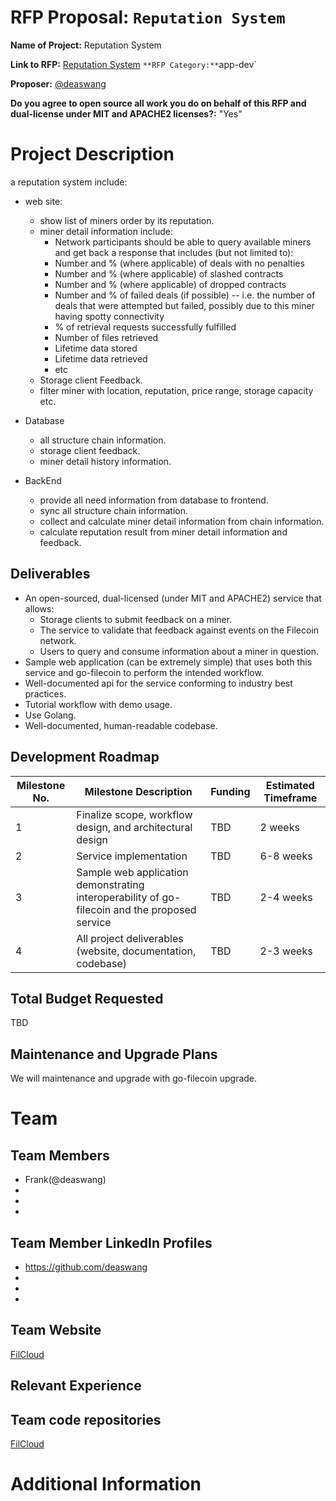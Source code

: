 # RFP Proposal: `Reputation System`

**Name of Project:** Reputation System

**Link to RFP:** [Reputation System](https://github.com/filecoin-project/devgrants/blob/master/rfps/rfp-reputation-system.md)
`
**RFP Category:** `app-dev`

**Proposer:** [@deaswang](https://github.com/deaswang)

**Do you agree to open source all work you do on behalf of this RFP and dual-license under MIT and APACHE2 licenses?:** "Yes"

# Project Description

a reputation system include:

- web site:
  - show list of miners order by its reputation.
  - miner detail information include:
    - Network participants should be able to query available miners and get back a response that includes (but not limited to): 
    - Number and % (where applicable) of deals with no penalties
    - Number and % (where applicable) of slashed contracts
    - Number and % (where applicable) of dropped contracts
    - Number and % of failed deals (if possible) -- i.e. the number of deals that were attempted but failed, possibly due to this miner having spotty connectivity
    - % of retrieval requests successfully fulfilled
    - Number of files retrieved
    - Lifetime data stored
    - Lifetime data retrieved
    - etc
  - Storage client Feedback.
  - filter miner with location, reputation, price range, storage capacity etc.

- Database
  - all structure chain information.
  - storage client feedback.
  - miner detail history information.

- BackEnd
  - provide all need information from database to frontend.
  - sync all structure chain information.
  - collect and calculate miner detail information from chain information.
  - calculate reputation result from miner detail information and feedback.

## Deliverables

- An open-sourced, dual-licensed (under MIT and APACHE2) service that allows:
  - Storage clients to submit feedback on a miner.
  - The service to validate that feedback against events on the Filecoin network.
  - Users to query and consume information about a miner in question.
- Sample web application (can be extremely simple) that uses both this service and go-filecoin to perform the intended workflow.
- Well-documented api for the service conforming to industry best practices. 
- Tutorial workflow with demo usage. 
- Use Golang.
- Well-documented, human-readable codebase.

## Development Roadmap

| Milestone No. | Milestone Description | Funding | Estimated Timeframe |
| --- | --- | --- | --- |
| 1 | Finalize scope, workflow design, and architectural design | TBD | 2 weeks |
| 2 | Service implementation | TBD | 6-8 weeks |
| 3 | Sample web application demonstrating interoperability of go-filecoin and the proposed service | TBD | 2-4 weeks |
| 4 | All project deliverables (website, documentation, codebase) | TBD | 2-3 weeks |

## Total Budget Requested

TBD

## Maintenance and Upgrade Plans

We will maintenance and upgrade with go-filecoin upgrade.

# Team

## Team Members

- Frank(@deaswang)
-
-
- 

## Team Member LinkedIn Profiles

- https://github.com/deaswang
- 
- 
- 

## Team Website

[FilCloud](https://github.com/filcloud)

## Relevant Experience


## Team code repositories

[FilCloud](https://github.com/filcloud)

# Additional Information
